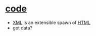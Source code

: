 # [code](index.html)

* [XML](https://webmural.com/xml) is an extensible spawn of [HTML](https://webmural.com/html)
* got data?
